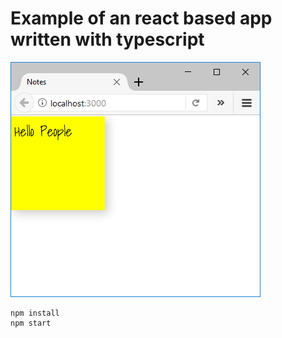 # Example of an react based app written with typescript #

![Sticky notes](Notes.png)

    npm install
    npm start
